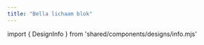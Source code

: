 ```yaml
---
title: "Bella lichaam blok"
---
```


import { DesignInfo } from 'shared/components/designs/info.mjs'

<DesignInfo design='bella' docs />

